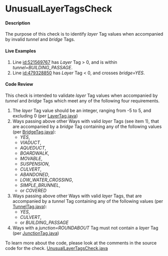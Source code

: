# UnusualLayerTagsCheck

#### Description

The purpose of this check is to identify _layer_ Tag values when accompanied by invalid _tunnel_ and _bridge_ Tags.

#### Live Examples

1. Line [id:521569767](https://www.openstreetmap.org/way/521569767) has _Layer_ Tag > 0, and is within _tunnel=BUILDING\_PASSAGE_.
2. Line [id:479328850](https://www.openstreetmap.org/way/479328850) has _Layer_ Tag < 0, and crosses _bridge=YES_.

#### Code Review

This check is intended to validate _layer_ Tag values when accompanied by _tunnel_ and _bridge_ Tags which meet any of the following four requirements.

 1. The _layer_ Tag value should be an integer, ranging from -5 to 5, and excluding 0 (per [LayerTag.java](https://github.com/osmlab/atlas/blob/dev/src/main/java/org/openstreetmap/atlas/tags/LayerTag.java))
 2. Ways passing above other Ways with valid _layer_ Tags (see item 1), that are accompanied by a _bridge_ Tag containing any of the following values (per [BridgeTag.java](https://github.com/osmlab/atlas/blob/dev/src/main/java/org/openstreetmap/atlas/tags/BridgeTag.java)):
    * _YES_,
    * _VIADUCT_,
    * _AQUEDUCT_,
    * _BOARDWALK_,
    * _MOVABLE_,
    * _SUSPENSION_,
    * _CULVERT_,
    * _ABANDONED_,
    * _LOW\_WATER\_CROSSING_,
    * _SIMPLE\_BRUNNEL_,
    * or _COVERED_
 3. Ways passing above other Ways with valid _layer_ Tags, that are accompanied by a _tunnel_ Tag containing any of the following values (per [TunnelTag.java](https://github.com/osmlab/atlas/blob/dev/src/main/java/org/openstreetmap/atlas/tags/TunnelTag.java)):
    * _YES_,
    * _CULVERT_,
    * or _BUILDING\_PASSAGE_
 4. Ways with a _junction=ROUNDABOUT_ Tag must not contain a _layer_ Tag (per [JunctionTag.java](https://github.com/osmlab/atlas/blob/dev/src/main/java/org/openstreetmap/atlas/tags/JunctionTag.java))

To learn more about the code, please look at the comments in the source code for the check.
[UnusualLayerTagsCheck.java](../../src/main/java/org/openstreetmap/atlas/checks/validation/tag/UnusualLayerTagsCheck.java)